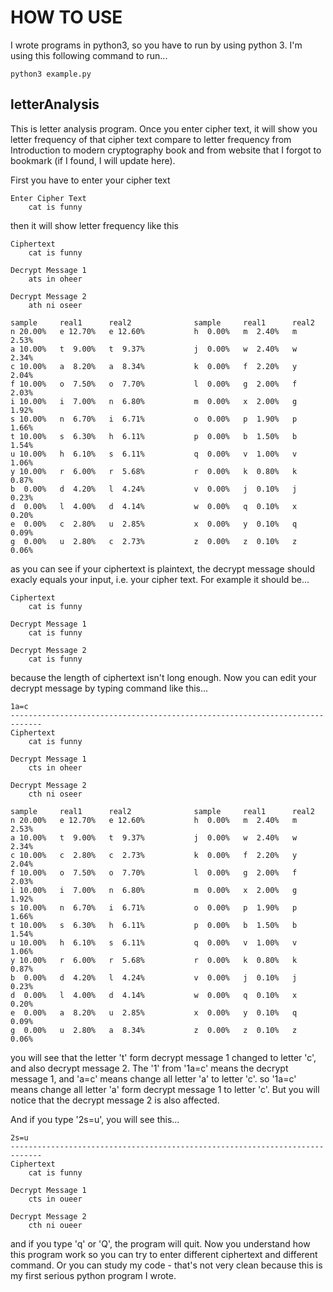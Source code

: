 # HOW TO USE
 I wrote programs in python3, so you have to run by using python 3. I'm using this following command to run...
```
python3 example.py
```
## letterAnalysis
This is letter analysis program. Once you enter cipher text, it will show you letter frequency of that cipher text compare to letter frequency from Introduction to modern cryptography book and from website that I forgot to bookmark (if I found, I will update here).

First you have to enter your cipher text
```
Enter Cipher Text
    cat is funny
```
then it will show letter frequency like this
```
Ciphertext
    cat is funny

Decrypt Message 1
    ats in oheer

Decrypt Message 2
    ath ni oseer

sample     real1      real2              sample     real1      real2
n 20.00%   e 12.70%   e 12.60%           h  0.00%   m  2.40%   m  2.53% 
a 10.00%   t  9.00%   t  9.37%           j  0.00%   w  2.40%   w  2.34% 
c 10.00%   a  8.20%   a  8.34%           k  0.00%   f  2.20%   y  2.04% 
f 10.00%   o  7.50%   o  7.70%           l  0.00%   g  2.00%   f  2.03% 
i 10.00%   i  7.00%   n  6.80%           m  0.00%   x  2.00%   g  1.92% 
s 10.00%   n  6.70%   i  6.71%           o  0.00%   p  1.90%   p  1.66% 
t 10.00%   s  6.30%   h  6.11%           p  0.00%   b  1.50%   b  1.54% 
u 10.00%   h  6.10%   s  6.11%           q  0.00%   v  1.00%   v  1.06% 
y 10.00%   r  6.00%   r  5.68%           r  0.00%   k  0.80%   k  0.87% 
b  0.00%   d  4.20%   l  4.24%           v  0.00%   j  0.10%   j  0.23% 
d  0.00%   l  4.00%   d  4.14%           w  0.00%   q  0.10%   x  0.20% 
e  0.00%   c  2.80%   u  2.85%           x  0.00%   y  0.10%   q  0.09% 
g  0.00%   u  2.80%   c  2.73%           z  0.00%   z  0.10%   z  0.06% 
```
as you can see if your ciphertext is plaintext, the decrypt message should exacly equals your input, i.e. your cipher text. For example it should be...
```
Ciphertext
    cat is funny

Decrypt Message 1
    cat is funny

Decrypt Message 2
    cat is funny
```
because the length of ciphertext isn't long enough. Now you can edit your decrypt message by typing command like this...
```
1a=c
-----------------------------------------------------------------------------
Ciphertext
    cat is funny

Decrypt Message 1
    cts in oheer

Decrypt Message 2
    cth ni oseer

sample     real1      real2              sample     real1      real2
n 20.00%   e 12.70%   e 12.60%           h  0.00%   m  2.40%   m  2.53% 
a 10.00%   t  9.00%   t  9.37%           j  0.00%   w  2.40%   w  2.34% 
c 10.00%   c  2.80%   c  2.73%           k  0.00%   f  2.20%   y  2.04% 
f 10.00%   o  7.50%   o  7.70%           l  0.00%   g  2.00%   f  2.03% 
i 10.00%   i  7.00%   n  6.80%           m  0.00%   x  2.00%   g  1.92% 
s 10.00%   n  6.70%   i  6.71%           o  0.00%   p  1.90%   p  1.66% 
t 10.00%   s  6.30%   h  6.11%           p  0.00%   b  1.50%   b  1.54% 
u 10.00%   h  6.10%   s  6.11%           q  0.00%   v  1.00%   v  1.06% 
y 10.00%   r  6.00%   r  5.68%           r  0.00%   k  0.80%   k  0.87% 
b  0.00%   d  4.20%   l  4.24%           v  0.00%   j  0.10%   j  0.23% 
d  0.00%   l  4.00%   d  4.14%           w  0.00%   q  0.10%   x  0.20% 
e  0.00%   a  8.20%   u  2.85%           x  0.00%   y  0.10%   q  0.09% 
g  0.00%   u  2.80%   a  8.34%           z  0.00%   z  0.10%   z  0.06% 
```
you will see that the letter 't' form decrypt message 1 changed to letter 'c', and also decrypt message 2. The '1' from '1a=c' means the decrypt message 1, and 'a=c' means change all letter 'a' to letter 'c'. so '1a=c' means change all letter 'a' form decrypt message 1 to letter 'c'. But you will notice that the decrypt message 2 is also affected. 

And if you type '2s=u', you will see this...
```
2s=u
-----------------------------------------------------------------------------
Ciphertext
    cat is funny

Decrypt Message 1
    cts in oueer

Decrypt Message 2
    cth ni oueer
```
and if you type 'q' or 'Q', the program will quit. Now you understand how this program work so you can try to enter different ciphertext and different command. Or you can study my code - that's not very clean because this is my first serious python program I wrote.
